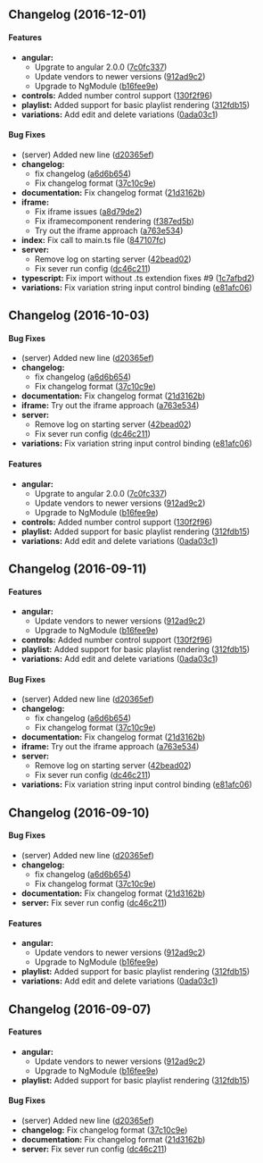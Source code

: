 <a name=""></a>
##  Changelog (2016-12-01)


#### Features

* **angular:**
  *  Upgrate to angular 2.0.0 ([7c0fc337](https://github.com/joaogarin/carte-blanche-angular2/commit/7c0fc337b297cebe43b0c84912493cc65ff428ce))
  *  Update vendors to newer versions ([912ad9c2](https://github.com/joaogarin/carte-blanche-angular2/commit/912ad9c264a5c06366afe66bfdc3a4a13bea937e))
  *  Upgrade to NgModule ([b16fee9e](https://github.com/joaogarin/carte-blanche-angular2/commit/b16fee9e2151f9aeb2fb89f1f94115611ebef127))
* **controls:**  Added number control support ([130f2f96](https://github.com/joaogarin/carte-blanche-angular2/commit/130f2f96c3d2156b615f6476607683de82585c5f))
* **playlist:**  Added support for basic playlist rendering ([312fdb15](https://github.com/joaogarin/carte-blanche-angular2/commit/312fdb1553e444e71a796b8a526397a6654aa98d))
* **variations:**  Add edit and delete variations ([0ada03c1](https://github.com/joaogarin/carte-blanche-angular2/commit/0ada03c105da55be640a64909994cf409616a4e3))

#### Bug Fixes

*  (server) Added new line ([d20365ef](https://github.com/joaogarin/carte-blanche-angular2/commit/d20365ef4179c6ef3f382528c18785884f808c55))
* **changelog:**
  *  fix changelog ([a6d6b654](https://github.com/joaogarin/carte-blanche-angular2/commit/a6d6b65481fc80b0146a971597b85c2712456095))
  *  Fix changelog format ([37c10c9e](https://github.com/joaogarin/carte-blanche-angular2/commit/37c10c9e6b6940e846e99a8f6d96f5816ac205ce))
* **documentation:**  Fix changelog format ([21d3162b](https://github.com/joaogarin/carte-blanche-angular2/commit/21d3162b7633582b345b02d9647606156d760c5b))
* **iframe:**
  *  Fix iframe issues ([a8d79de2](https://github.com/joaogarin/carte-blanche-angular2/commit/a8d79de283794ce224bba6680fbc66a76f052185))
  *  Fix iframecomponent rendering ([f387ed5b](https://github.com/joaogarin/carte-blanche-angular2/commit/f387ed5b48db6b316c8e9fa1dc754ec77563276a))
  *  Try out the iframe approach ([a763e534](https://github.com/joaogarin/carte-blanche-angular2/commit/a763e534874fdc1539eafd4cb38a6262e6cbe076))
* **index:**  Fix call to main.ts file ([847107fc](https://github.com/joaogarin/carte-blanche-angular2/commit/847107fc2b4f85e8041a133b51a09fb40d12a79b))
* **server:**
  *  Remove log on starting server ([42bead02](https://github.com/joaogarin/carte-blanche-angular2/commit/42bead02125c297d9404a2a5a2a5565b699fa3e8))
  *  Fix sever run config ([dc46c211](https://github.com/joaogarin/carte-blanche-angular2/commit/dc46c211c11b9009145d55c3ee9bd9573308c835))
* **typescript:**  Fix import without .ts extendion fixes #9 ([1c7afbd2](https://github.com/joaogarin/carte-blanche-angular2/commit/1c7afbd21cdb841b88c7605da961af7f1cc7f146))
* **variations:**  Fix variation string input control binding ([e81afc06](https://github.com/joaogarin/carte-blanche-angular2/commit/e81afc060726f0d77a3fe2d841138e966d5d6146))



<a name=""></a>
##  Changelog (2016-10-03)


#### Bug Fixes

*  (server) Added new line ([d20365ef](https://github.com/joaogarin/carte-blanche-angular2/commit/d20365ef4179c6ef3f382528c18785884f808c55))
* **changelog:**
  *  fix changelog ([a6d6b654](https://github.com/joaogarin/carte-blanche-angular2/commit/a6d6b65481fc80b0146a971597b85c2712456095))
  *  Fix changelog format ([37c10c9e](https://github.com/joaogarin/carte-blanche-angular2/commit/37c10c9e6b6940e846e99a8f6d96f5816ac205ce))
* **documentation:**  Fix changelog format ([21d3162b](https://github.com/joaogarin/carte-blanche-angular2/commit/21d3162b7633582b345b02d9647606156d760c5b))
* **iframe:**  Try out the iframe approach ([a763e534](https://github.com/joaogarin/carte-blanche-angular2/commit/a763e534874fdc1539eafd4cb38a6262e6cbe076))
* **server:**
  *  Remove log on starting server ([42bead02](https://github.com/joaogarin/carte-blanche-angular2/commit/42bead02125c297d9404a2a5a2a5565b699fa3e8))
  *  Fix sever run config ([dc46c211](https://github.com/joaogarin/carte-blanche-angular2/commit/dc46c211c11b9009145d55c3ee9bd9573308c835))
* **variations:**  Fix variation string input control binding ([e81afc06](https://github.com/joaogarin/carte-blanche-angular2/commit/e81afc060726f0d77a3fe2d841138e966d5d6146))

#### Features

* **angular:**
  *  Upgrate to angular 2.0.0 ([7c0fc337](https://github.com/joaogarin/carte-blanche-angular2/commit/7c0fc337b297cebe43b0c84912493cc65ff428ce))
  *  Update vendors to newer versions ([912ad9c2](https://github.com/joaogarin/carte-blanche-angular2/commit/912ad9c264a5c06366afe66bfdc3a4a13bea937e))
  *  Upgrade to NgModule ([b16fee9e](https://github.com/joaogarin/carte-blanche-angular2/commit/b16fee9e2151f9aeb2fb89f1f94115611ebef127))
* **controls:**  Added number control support ([130f2f96](https://github.com/joaogarin/carte-blanche-angular2/commit/130f2f96c3d2156b615f6476607683de82585c5f))
* **playlist:**  Added support for basic playlist rendering ([312fdb15](https://github.com/joaogarin/carte-blanche-angular2/commit/312fdb1553e444e71a796b8a526397a6654aa98d))
* **variations:**  Add edit and delete variations ([0ada03c1](https://github.com/joaogarin/carte-blanche-angular2/commit/0ada03c105da55be640a64909994cf409616a4e3))



<a name=""></a>
##  Changelog (2016-09-11)


#### Features

* **angular:**
  *  Update vendors to newer versions ([912ad9c2](https://github.com/joaogarin/carte-blanche-angular2/commit/912ad9c264a5c06366afe66bfdc3a4a13bea937e))
  *  Upgrade to NgModule ([b16fee9e](https://github.com/joaogarin/carte-blanche-angular2/commit/b16fee9e2151f9aeb2fb89f1f94115611ebef127))
* **controls:**  Added number control support ([130f2f96](https://github.com/joaogarin/carte-blanche-angular2/commit/130f2f96c3d2156b615f6476607683de82585c5f))
* **playlist:**  Added support for basic playlist rendering ([312fdb15](https://github.com/joaogarin/carte-blanche-angular2/commit/312fdb1553e444e71a796b8a526397a6654aa98d))
* **variations:**  Add edit and delete variations ([0ada03c1](https://github.com/joaogarin/carte-blanche-angular2/commit/0ada03c105da55be640a64909994cf409616a4e3))

#### Bug Fixes

*  (server) Added new line ([d20365ef](https://github.com/joaogarin/carte-blanche-angular2/commit/d20365ef4179c6ef3f382528c18785884f808c55))
* **changelog:**
  *  fix changelog ([a6d6b654](https://github.com/joaogarin/carte-blanche-angular2/commit/a6d6b65481fc80b0146a971597b85c2712456095))
  *  Fix changelog format ([37c10c9e](https://github.com/joaogarin/carte-blanche-angular2/commit/37c10c9e6b6940e846e99a8f6d96f5816ac205ce))
* **documentation:**  Fix changelog format ([21d3162b](https://github.com/joaogarin/carte-blanche-angular2/commit/21d3162b7633582b345b02d9647606156d760c5b))
* **iframe:**  Try out the iframe approach ([a763e534](https://github.com/joaogarin/carte-blanche-angular2/commit/a763e534874fdc1539eafd4cb38a6262e6cbe076))
* **server:**
  *  Remove log on starting server ([42bead02](https://github.com/joaogarin/carte-blanche-angular2/commit/42bead02125c297d9404a2a5a2a5565b699fa3e8))
  *  Fix sever run config ([dc46c211](https://github.com/joaogarin/carte-blanche-angular2/commit/dc46c211c11b9009145d55c3ee9bd9573308c835))
* **variations:**  Fix variation string input control binding ([e81afc06](https://github.com/joaogarin/carte-blanche-angular2/commit/e81afc060726f0d77a3fe2d841138e966d5d6146))



<a name=""></a>
##  Changelog (2016-09-10)


#### Bug Fixes

*  (server) Added new line ([d20365ef](https://github.com/joaogarin/carte-blanche-angular2/commit/d20365ef4179c6ef3f382528c18785884f808c55))
* **changelog:**
  *  fix changelog ([a6d6b654](https://github.com/joaogarin/carte-blanche-angular2/commit/a6d6b65481fc80b0146a971597b85c2712456095))
  *  Fix changelog format ([37c10c9e](https://github.com/joaogarin/carte-blanche-angular2/commit/37c10c9e6b6940e846e99a8f6d96f5816ac205ce))
* **documentation:**  Fix changelog format ([21d3162b](https://github.com/joaogarin/carte-blanche-angular2/commit/21d3162b7633582b345b02d9647606156d760c5b))
* **server:**  Fix sever run config ([dc46c211](https://github.com/joaogarin/carte-blanche-angular2/commit/dc46c211c11b9009145d55c3ee9bd9573308c835))

#### Features

* **angular:**
  *  Update vendors to newer versions ([912ad9c2](https://github.com/joaogarin/carte-blanche-angular2/commit/912ad9c264a5c06366afe66bfdc3a4a13bea937e))
  *  Upgrade to NgModule ([b16fee9e](https://github.com/joaogarin/carte-blanche-angular2/commit/b16fee9e2151f9aeb2fb89f1f94115611ebef127))
* **playlist:**  Added support for basic playlist rendering ([312fdb15](https://github.com/joaogarin/carte-blanche-angular2/commit/312fdb1553e444e71a796b8a526397a6654aa98d))
* **variations:**  Add edit and delete variations ([0ada03c1](https://github.com/joaogarin/carte-blanche-angular2/commit/0ada03c105da55be640a64909994cf409616a4e3))



<a name=""></a>
##  Changelog (2016-09-07)


#### Features

* **angular:**
  *  Update vendors to newer versions ([912ad9c2](https://github.com/joaogarin/carte-blanche-angular2/commit/912ad9c264a5c06366afe66bfdc3a4a13bea937e))
  *  Upgrade to NgModule ([b16fee9e](https://github.com/joaogarin/carte-blanche-angular2/commit/b16fee9e2151f9aeb2fb89f1f94115611ebef127))
* **playlist:**  Added support for basic playlist rendering ([312fdb15](https://github.com/joaogarin/carte-blanche-angular2/commit/312fdb1553e444e71a796b8a526397a6654aa98d))

#### Bug Fixes

*  (server) Added new line ([d20365ef](https://github.com/joaogarin/carte-blanche-angular2/commit/d20365ef4179c6ef3f382528c18785884f808c55))
* **changelog:**  Fix changelog format ([37c10c9e](https://github.com/joaogarin/carte-blanche-angular2/commit/37c10c9e6b6940e846e99a8f6d96f5816ac205ce))
* **documentation:**  Fix changelog format ([21d3162b](https://github.com/joaogarin/carte-blanche-angular2/commit/21d3162b7633582b345b02d9647606156d760c5b))
* **server:**  Fix sever run config ([dc46c211](https://github.com/joaogarin/carte-blanche-angular2/commit/dc46c211c11b9009145d55c3ee9bd9573308c835))
